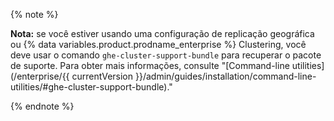 {% note %}

**Nota:** se você estiver usando uma configuração de replicação geográfica ou {% data variables.product.prodname_enterprise %} Clustering, você deve usar o comando `ghe-cluster-support-bundle` para recuperar o pacote de suporte. Para obter mais informações, consulte "[Command-line utilities](/enterprise/{{ currentVersion }}/admin/guides/installation/command-line-utilities/#ghe-cluster-support-bundle)."

{% endnote %}
